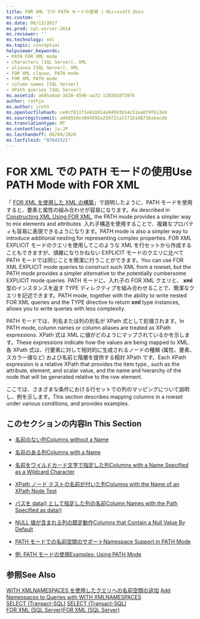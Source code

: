 ```yaml
---
title: FOR XML での PATH モードの使用 | Microsoft Docs
ms.custom: ''
ms.date: 06/13/2017
ms.prod: sql-server-2014
ms.reviewer: ''
ms.technology: xml
ms.topic: conceptual
helpviewer_keywords:
- PATH FOR XML mode
- characters [SQL Server], XML
- aliases [SQL Server], XML
- FOR XML clause, PATH mode
- FOR XML PATH mode
- column names [SQL Server]
- XPath queries [SQL Server]
ms.assetid: a685a9ad-3d28-4596-aa72-119202df3976
author: rothja
ms.author: jroth
ms.openlocfilehash: ce0cf811f1e610d14a94993b54c51ea079f613e9
ms.sourcegitcommit: ad4d92dce894592a259721a1571b1d8736abacdb
ms.translationtype: MT
ms.contentlocale: ja-JP
ms.lasthandoff: 08/04/2020
ms.locfileid: "87641521"
---
```

# <a name="use-path-mode-with-for-xml"></a><span data-ttu-id="4c279-102">FOR XML での PATH モードの使用</span><span class="sxs-lookup"><span data-stu-id="4c279-102">Use PATH Mode with FOR XML</span></span>
  <span data-ttu-id="4c279-103">「 [FOR XML を使用した XML の構築](for-xml-sql-server.md)」で説明したように、PATH モードを使用すると、要素と属性の組み合わせが容易になります。</span><span class="sxs-lookup"><span data-stu-id="4c279-103">As described in [Constructing XML Using FOR XML](for-xml-sql-server.md), the PATH mode provides a simpler way to mix elements and attributes.</span></span> <span data-ttu-id="4c279-104">入れ子構造を使用することで、複雑なプロパティも容易に表現できるようになります。</span><span class="sxs-lookup"><span data-stu-id="4c279-104">PATH mode is also a simpler way to introduce additional nesting for representing complex properties.</span></span> <span data-ttu-id="4c279-105">FOR XML EXPLICIT モードのクエリを使用してこのような XML を行セットから作成することもできますが、煩雑になりかねない EXPLICIT モードのクエリに比べて PATH モードでは同じことを簡潔に行うことができます。</span><span class="sxs-lookup"><span data-stu-id="4c279-105">You can use FOR XML EXPLICIT mode queries to construct such XML from a rowset, but the PATH mode provides a simpler alternative to the potentially cumbersome EXPLICIT mode queries.</span></span> <span data-ttu-id="4c279-106">PATH モードに、入れ子の FOR XML クエリと、 **xml** 型のインスタンスを返す TYPE ディレクティブを組み合わせることで、簡潔なクエリを記述できます。</span><span class="sxs-lookup"><span data-stu-id="4c279-106">PATH mode, together with the ability to write nested FOR XML queries and the TYPE directive to return **xml** type instances, allows you to write queries with less complexity.</span></span>  
  
 <span data-ttu-id="4c279-107">PATH モードでは、列名または列の別名が XPath 式として処理されます。</span><span class="sxs-lookup"><span data-stu-id="4c279-107">In PATH mode, column names or column aliases are treated as XPath expressions.</span></span> <span data-ttu-id="4c279-108">XPath 式は XML に値がどのようにマップされているかを示します。</span><span class="sxs-lookup"><span data-stu-id="4c279-108">These expressions indicate how the values are being mapped to XML.</span></span> <span data-ttu-id="4c279-109">各 XPath 式は、行要素に対して相対的に生成されるノードの種類 (属性、要素、スカラー値など) および名前と階層を提供する相対 XPath です。</span><span class="sxs-lookup"><span data-stu-id="4c279-109">Each XPath expression is a relative XPath that provides the item type., such as the attribute, element, and scalar value, and the name and hierarchy of the node that will be generated relative to the row element.</span></span>  
  
 <span data-ttu-id="4c279-110">ここでは、さまざまな条件における行セットでの列のマッピングについて説明し、例を示します。</span><span class="sxs-lookup"><span data-stu-id="4c279-110">This section describes mapping columns in a rowset under various conditions, and provides examples.</span></span>  
  
## <a name="in-this-section"></a><span data-ttu-id="4c279-111">このセクションの内容</span><span class="sxs-lookup"><span data-stu-id="4c279-111">In This Section</span></span>  
  
-   [<span data-ttu-id="4c279-112">名前のない列</span><span class="sxs-lookup"><span data-stu-id="4c279-112">Columns without a Name</span></span>](columns-without-a-name.md)  
  
-   [<span data-ttu-id="4c279-113">名前のある列</span><span class="sxs-lookup"><span data-stu-id="4c279-113">Columns with a Name</span></span>](columns-with-a-name.md)  
  
-   [<span data-ttu-id="4c279-114">名前をワイルドカード文字で指定した列</span><span class="sxs-lookup"><span data-stu-id="4c279-114">Columns with a Name Specified as a Wildcard Character</span></span>](columns-with-a-name-specified-as-a-wildcard-character.md)  
  
-   [<span data-ttu-id="4c279-115">XPath ノード テストの名前が付いた列</span><span class="sxs-lookup"><span data-stu-id="4c279-115">Columns with the Name of an XPath Node Test</span></span>](columns-with-the-name-of-an-xpath-node-test.md)  
  
-   [<span data-ttu-id="4c279-116">パスを data&#40;&#41; として指定した列の名前</span><span class="sxs-lookup"><span data-stu-id="4c279-116">Column Names with the Path Specified as data&#40;&#41;</span></span>](column-names-with-the-path-specified-as-data.md)  
  
-   [<span data-ttu-id="4c279-117">NULL 値が含まれる列の既定動作</span><span class="sxs-lookup"><span data-stu-id="4c279-117">Columns that Contain a Null Value By Default</span></span>](columns-that-contain-a-null-value-by-default.md)  
  
-   [<span data-ttu-id="4c279-118">PATH モードでの名前空間のサポート</span><span class="sxs-lookup"><span data-stu-id="4c279-118">Namespace Support in PATH Mode</span></span>](namespace-support-in-path-mode.md)  
  
-   [<span data-ttu-id="4c279-119">例: PATH モードの使用</span><span class="sxs-lookup"><span data-stu-id="4c279-119">Examples: Using PATH Mode</span></span>](examples-using-path-mode.md)  
  
## <a name="see-also"></a><span data-ttu-id="4c279-120">参照</span><span class="sxs-lookup"><span data-stu-id="4c279-120">See Also</span></span>  
 <span data-ttu-id="4c279-121">[WITH XMLNAMESPACES を使用したクエリへの名前空間の追加](add-namespaces-to-queries-with-with-xmlnamespaces.md) </span><span class="sxs-lookup"><span data-stu-id="4c279-121">[Add Namespaces to Queries with WITH XMLNAMESPACES](add-namespaces-to-queries-with-with-xmlnamespaces.md) </span></span>  
 <span data-ttu-id="4c279-122">[SELECT &#40;Transact-SQL&#41;](/sql/t-sql/queries/select-transact-sql) </span><span class="sxs-lookup"><span data-stu-id="4c279-122">[SELECT &#40;Transact-SQL&#41;](/sql/t-sql/queries/select-transact-sql) </span></span>  
 [<span data-ttu-id="4c279-123">FOR XML &#40;SQL Server&#41;</span><span class="sxs-lookup"><span data-stu-id="4c279-123">FOR XML &#40;SQL Server&#41;</span></span>](for-xml-sql-server.md)  
  
  
